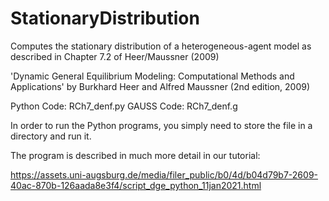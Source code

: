 # StationaryDistribution
Computes the stationary distribution of a heterogeneous-agent model as described in Chapter 7.2 of Heer/Maussner (2009)

'Dynamic General Equilibrium Modeling: Computational Methods and Applications' by Burkhard Heer and Alfred Maussner
(2nd edition, 2009)

Python Code: RCh7_denf.py
GAUSS Code: RCh7_denf.g

In order to run the Python programs, you simply need to store the file in a directory and run it.

The program is described in much more detail in our tutorial:

https://assets.uni-augsburg.de/media/filer_public/b0/4d/b04d79b7-2609-40ac-870b-126aada8e3f4/script_dge_python_11jan2021.html
